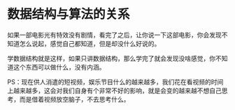 # 数据结构与算法的关系

如果一部电影光有特效没有剧情，看完了之后，让你说一下这部电影，你会发现不知道怎么说起，感觉自己都知道，但是却没什么好说的。

学数据结构就是这样，如果只讲数据结构，那么学完了就会发现没啥感觉，你不知道这个东西可以做什么，没有内涵。

PS：现在供人消遣的短视频，娱乐节目什么的越来越多，我们花在看视频的时间上越来越多，这会对我们自身有个非常不好的影响，就是会变的越来越不想自己思考，而是借着视频放空脑子，不去思考什么。

